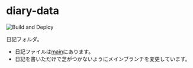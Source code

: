 # diary-data

![Build and Deploy](https://github.com/sh4869/diary/workflows/Build%20and%20Deploy/badge.svg)

日記フォルダ。


- 日記ファイルは[main](https://github.com/sh4869/diary-data/tree/main)にあります。
- 日記を書いただけで芝がつかないようにメインブランチを変更しています。
